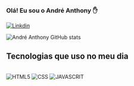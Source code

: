 
### Olá! Eu sou o André Anthony ✋

[![Linkdin](https://img.shields.io/badge/LinkedIn-0077B5?style=for-the-badge&logo=linkedin&logoColor=white)](https://www.linkedin.com/in/andr%C3%A9-anthony/)

![André Anthony GitHub stats](https://github-readme-stats.vercel.app/api?username=andremandola&show_icons=true&theme=dracula)

## Tecnologias que uso no meu dia

<div style="display: inline_block"><br/>
<img position="center" alt="HTML5" src="https://img.shields.io/badge/HTML5-E34F26?style=for-the-badge&logo=html5&logoColor=white" />
<img position="center" alt="CSS" src="https://img.shields.io/badge/CSS3-1572B6?style=for-the-badge&logo=css3&logoColor=white" />
<img position="center" alt="JAVASCRIT" src="https://img.shields.io/badge/JavaScript-F7DF1E?style=for-the-badge&logo=javascript&logoColor=black" />
</div>
